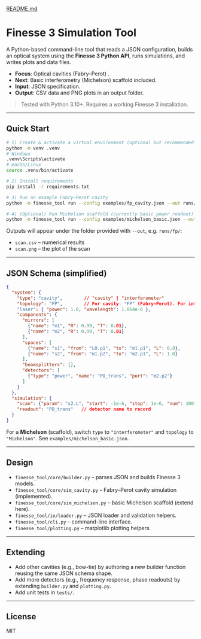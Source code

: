 [README.md](https://github.com/user-attachments/files/21821063/README.md)
# Finesse 3 Simulation Tool

A Python-based command-line tool that reads a JSON configuration, builds an optical system using the **Finesse 3 Python API**, runs simulations, and writes plots and data files.

- **Focus**: Optical cavities (Fabry–Perot) .
- **Next**: Basic interferometry (Michelson) scaffold included.
- **Input**: JSON specification.
- **Output**: CSV data and PNG plots in an output folder.

> Tested with Python 3.10+. Requires a working Finesse 3 installation.

---

## Quick Start

```bash
# 1) Create & activate a virtual environment (optional but recommended)
python -m venv .venv
# Windows
.venv\Scripts\activate
# macOS/Linux
source .venv/bin/activate

# 2) Install requirements
pip install -r requirements.txt

# 3) Run an example Fabry–Perot cavity
python -m finesse_tool run --config examples/fp_cavity.json --out runs/fp

# 4) (Optional) Run Michelson scaffold (currently basic power readout)
python -m finesse_tool run --config examples/michelson_basic.json --out runs/mich
```

Outputs will appear under the folder provided with `--out`, e.g. `runs/fp/`:
- `scan.csv` – numerical results
- `scan.png` – the plot of the scan

---

## JSON Schema (simplified)

```json
{
  "system": {
    "type": "cavity",        // "cavity" | "interferometer"
    "topology": "FP",        // For cavity: "FP" (Fabry–Perot). For interferometer: "Michelson"
    "laser": { "power": 1.0, "wavelength": 1.064e-6 },
    "components": {
      "mirrors": [
        {"name": "m1", "R": 0.99, "T": 0.01},
        {"name": "m2", "R": 0.99, "T": 0.01}
      ],
      "spaces": [
        {"name": "s1", "from": "L0.p1", "to": "m1.p1", "L": 0.0},
        {"name": "s2", "from": "m1.p2", "to": "m2.p1", "L": 1.0}
      ],
      "beamsplitters": [],
      "detectors": [
        {"type": "power", "name": "PD_trans", "port": "m2.p2"}
      ]
    }
  },
  "simulation": {
    "scan": {"param": "s2.L", "start": -1e-6, "stop": 1e-6, "num": 1001},
    "readout": "PD_trans"   // detector name to record
  }
}
```

For a **Michelson** (scaffold), switch `type` to `"interferometer"` and `topology` to `"Michelson"`. See `examples/michelson_basic.json`.

---

## Design

- `finesse_tool/core/builder.py` – parses JSON and builds Finesse 3 models.
- `finesse_tool/core/sim_cavity.py` – Fabry–Perot cavity simulation (implemented).
- `finesse_tool/core/sim_michelson.py` – basic Michelson scaffold (extend here).
- `finesse_tool/io/loader.py` – JSON loader and validation helpers.
- `finesse_tool/cli.py` – command-line interface.
- `finesse_tool/plotting.py` – matplotlib plotting helpers.

---

## Extending

- Add other cavities (e.g., bow-tie) by authoring a new builder function reusing the same JSON schema shape.
- Add more detectors (e.g., frequency response, phase readouts) by extending `builder.py` and `plotting.py`.
- Add unit tests in `tests/`.

---

## License

MIT
